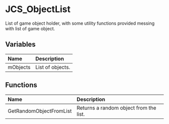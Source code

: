 # JCS_ObjectList

List of game object holder, with some utility functions provided messing with list 
of game object.

## Variables

| Name     | Description      |
|:---------|:-----------------|
| mObjects | List of objects. |

## Functions

| Name                    | Description                            |
|:------------------------|:---------------------------------------|
| GetRandomObjectFromList | Returns a random object from the list. |

